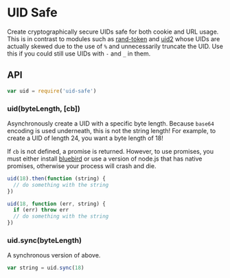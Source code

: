 
# UID Safe

Create cryptographically secure UIDs safe for both cookie and URL usage.
This is in contrast to modules such as [rand-token](https://github.com/sehrope/node-rand-token)
and [uid2](https://github.com/coreh/uid2) whose UIDs are actually skewed
due to the use of `%` and unnecessarily truncate the UID.
Use this if you could still use UIDs with `-` and `_` in them.

## API

```js
var uid = require('uid-safe')
```

### uid(byteLength, [cb])

Asynchronously create a UID with a specific byte length.
Because `base64` encoding is used underneath, this is not the string length!
For example, to create a UID of length 24, you want a byte length of 18!

If `cb` is not defined, a promise is returned.
However, to use promises, you must either install [bluebird](https://github.com/petkaantonov/bluebird)
or use a version of node.js that has native promises,
otherwise your process will crash and die.

```js
uid(18).then(function (string) {
  // do something with the string
})

uid(18, function (err, string) {
  if (err) throw err
  // do something with the string
})
```

### uid.sync(byteLength)

A synchronous version of above.

```js
var string = uid.sync(18)
```
